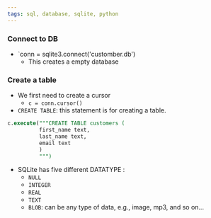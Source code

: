 ```yaml
---
tags: sql, database, sqlite, python
---
```

### Connect to DB
- `conn = sqlite3.connect('customber.db')
	- This creates a empty database
 
### Create a table
- We first need to create a cursor
	- `c = conn.cursor()`
- `CREATE TABLE`: this statement is for creating a table.
```sql
c.execute("""CREATE TABLE customers (
          first_name text,
          last_name text,
          email text
          )
          """)
``` 
- SQLite has five different DATATYPE :
	- `NULL`
	- `INTEGER`
	- `REAL`
	- `TEXT`
	- `BLOB`: can be any type of data, e.g., image, mp3, and so on...
 

